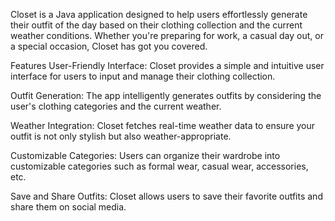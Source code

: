 Closet is a Java application designed to help users effortlessly generate their outfit of the day based on their clothing collection and the current weather conditions. Whether you're preparing for work, a casual day out, or a special occasion, Closet has got you covered.

Features
User-Friendly Interface: Closet provides a simple and intuitive user interface for users to input and manage their clothing collection.

Outfit Generation: The app intelligently generates outfits by considering the user's clothing categories and the current weather.

Weather Integration: Closet fetches real-time weather data to ensure your outfit is not only stylish but also weather-appropriate.

Customizable Categories: Users can organize their wardrobe into customizable categories such as formal wear, casual wear, accessories, etc.

Save and Share Outfits: Closet allows users to save their favorite outfits and share them on social media.
